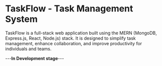 
# TaskFlow - Task Management System

TaskFlow is a full-stack web application built using the MERN (MongoDB, Express.js, React, Node.js) stack. It is designed to simplify task management, enhance collaboration, and improve productivity for individuals and teams.

---**In Development stage**---


